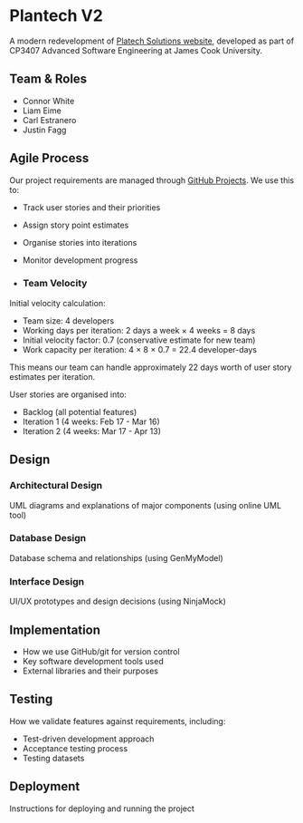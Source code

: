 # Plantech V2
A modern redevelopment of [Platech Solutions website](https://planatechsolutions.com), developed as part of CP3407 Advanced Software Engineering at James Cook University.

## Team & Roles
- Connor White
- Liam Eime
- Carl Estranero
- Justin Fagg

## Agile Process
Our project requirements are managed through [GitHub Projects](https://github.com/users/Connorw-dev/projects/2/). We use this to:
- Track user stories and their priorities
- Assign story point estimates
- Organise stories into iterations
- Monitor development progress

- ### Team Velocity
Initial velocity calculation:
- Team size: 4 developers
- Working days per iteration: 2 days a week × 4 weeks = 8 days
- Initial velocity factor: 0.7 (conservative estimate for new team)
- Work capacity per iteration: 4 × 8 × 0.7 = 22.4 developer-days

This means our team can handle approximately 22 days worth of user story estimates per iteration.

User stories are organised into:
- Backlog (all potential features)
- Iteration 1 (4 weeks: Feb 17 - Mar 16)
- Iteration 2 (4 weeks: Mar 17 - Apr 13)

## Design
### Architectural Design
UML diagrams and explanations of major components (using online UML tool)

### Database Design
Database schema and relationships (using GenMyModel)

### Interface Design
UI/UX prototypes and design decisions (using NinjaMock)

## Implementation
- How we use GitHub/git for version control
- Key software development tools used
- External libraries and their purposes

## Testing
How we validate features against requirements, including:
- Test-driven development approach
- Acceptance testing process
- Testing datasets

## Deployment
Instructions for deploying and running the project
